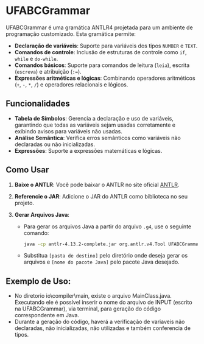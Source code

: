 # UFABCGrammar

UFABCGrammar é uma gramática ANTLR4 projetada para um ambiente de programação customizado. Esta gramática permite:

- **Declaração de variáveis**: Suporte para variáveis dos tipos `NUMBER` e `TEXT`.
- **Comandos de controle**: Inclusão de estruturas de controle como `if`, `while` e `do-while`.
- **Comandos básicos**: Suporte para comandos de leitura (`leia`), escrita (`escreva`) e atribuição (`:=`).
- **Expressões aritméticas e lógicas**: Combinando operadores aritméticos (`+`, `-`, `*`, `/`) e operadores relacionais e lógicos.

## Funcionalidades

- **Tabela de Símbolos**: Gerencia a declaração e uso de variáveis, garantindo que todas as variáveis sejam usadas corretamente e exibindo avisos para variáveis não usadas.
- **Análise Semântica**: Verifica erros semânticos como variáveis não declaradas ou não inicializadas.
- **Expressões**: Suporte a expressões matemáticas e lógicas.

## Como Usar

1. **Baixe o ANTLR**: Você pode baixar o ANTLR no site oficial [ANTLR](https://www.antlr.org/download/antlr-4.13.2-complete.jar).

2. **Referencie o JAR**: Adicione o JAR do ANTLR como biblioteca no seu projeto.

3. **Gerar Arquivos Java**:
   - Para gerar os arquivos Java a partir do arquivo `.g4`, use o seguinte comando:

     ```bash
     java -cp antlr-4.13.2-complete.jar org.antlr.v4.Tool UFABCGrammar.g4 -o [pasta de destino] -package [nome do pacote Java]
     ```

   - Substitua `[pasta de destino]` pelo diretório onde deseja gerar os arquivos e `[nome do pacote Java]` pelo pacote Java desejado.

## **Exemplo de Uso**:

- No diretorio io\compiler\main, existe o arquivo MainClass.java. Executando ele é possível inserir o nome do arquivo de INPUT (escrito na UFABCGrammar), via terminal, para geração do código correspondente em Java.
- Durante a geração do código, haverá a verificação de variaveis não declaradas, não inicializadas, não utilizadas e também conferencia de tipos.
